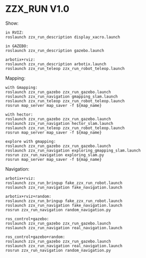 # ZZX_RUN V1.0

Show:

	in RVIZ:
  	roslaunch zzx_run_description display_xacro.launch
  
  	in GAZEBO:
  	roslaunch zzx_run_description gazebo.launch
  
  	arbotix+rviz:
  	roslaunch zzx_run_description arbotix.launch
  	roslaunch zzx_run_teleop zzx_run_robot_teleop.launch
  
  
Mapping:

	with Gmapping:
  	roslaunch zzx_run_gazebo zzx_run_gazebo.launch 
  	roslaunch zzx_run_navigation gmapping_slam.launch
  	roslaunch zzx_run_teleop zzx_run_robot_teleop.launch 
  	rosrun map_server map_saver -f ${map_name}
   
  	with hector:
  	roslaunch zzx_run_gazebo zzx_run_gazebo.launch
  	roslaunch zzx_run_navigation hector_slam.launch
  	roslaunch zzx_run_teleop zzx_run_robot_teleop.launch
  	rosrun map_server map_saver -f ${map_name}
  
  	explore with gmapping:
  	roslaunch zzx_run_gazebo zzx_run_gazebo.launch
  	roslaunch zzx_run_navigation exploring_gmapping_slam.launch
  	rosrun zzx_run_navigation exploring_slam.py
  	rosrun map_server map_saver -f ${map_name}
  
Navigation:

  	arbotix+rviz:
  	roslaunch zzx_run_bringup fake_zzx_run_robot.launch
  	roslaunch zzx_run_navigation fake_navigation.launch

  	arbotix+rviz+random:
  	roslaunch zzx_run_bringup fake_zzx_run_robot.launch
  	roslaunch zzx_run_navigation fake_navigation.launch
  	rosrun zzx_run_navigation random_navigation.py
  
  	ros_control+gazebo:
  	roslaunch zzx_run_gazebo zzx_run_gazebo.launch
  	roslaunch zzx_run_navigation real_navigation.launch
  
  	ros_control+gazebo+random:
  	roslaunch zzx_run_gazebo zzx_run_gazebo.launch
  	roslaunch zzx_run_navigation real_navigation.launch
  	rosrun zzx_run_navigation random_navigation.py
